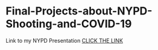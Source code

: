 # Final-Projects-about-NYPD-Shooting-and-COVID-19

Link to my NYPD Presentation [CLICK THE LINK](https://drive.google.com/file/d/1rMjzsgujiq5exPRhrLXMjKuxZdB3Cck3/view?usp=drive_link)
